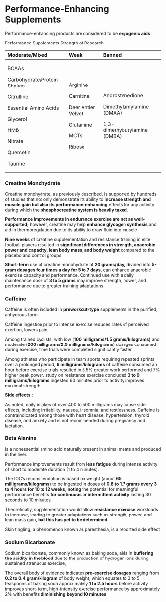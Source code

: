 # Performance-Enhancing Supplements

Performance-enhancing products are considered to be **ergogenic aids**

Ferformance Supplements Strength of Research

<table>
  <thead>
    <tr>
      <th style="text-align:left"><b>Moderate/Mixed</b>
      </th>
      <th style="text-align:left"><b>Weak</b>
      </th>
      <th style="text-align:left"><b>Banned</b>
      </th>
    </tr>
  </thead>
  <tbody>
    <tr>
      <td style="text-align:left">
        <p>BCAAs</p>
        <p>Carbohydrate/Protein Shakes</p>
        <p>Citrulline</p>
        <p>Essential Amino Acids</p>
        <p>Glycerol</p>
        <p>HMB</p>
        <p>Nitrate</p>
        <p>Quercetin</p>
        <p>Taurine</p>
      </td>
      <td style="text-align:left">
        <p>Arginine</p>
        <p>Carnitine</p>
        <p>Deer Antler Velvet</p>
        <p>Glutamine</p>
        <p>MCTs</p>
        <p>Ribose</p>
      </td>
      <td style="text-align:left">
        <p>Androstenedione</p>
        <p>Dimethylamylamine (DMAA)</p>
        <p>1,3-dimethybutylamine (DMBA)</p>
      </td>
    </tr>
  </tbody>
</table>

### Creatine Monohydrate

Creatine monohydrate, as previously described, is supported by hundreds of studies that not only demonstrate its ability to i**ncrease strength and muscle gain but also its performance-enhancing** effects for any activity during which the **phosphocreatine system is heavily taxed**.

**Performance improvements in endurance exercise are not as well-supported;** however, creatine may help **enhance glycogen synthesis** and aid in thermoregulation due to its ability to draw fluid into muscle



**Nine weeks** of creatine supplementation and resistance training in elite football players resulted in **significant differences in strength, anaerobic power and capacity, lean body mass, and body weight** compared to the placebo and control groups

**Short-term** use of creatine monohydrate at **20 grams/day,** divided into **5-gram dosages four times a day for 5 to 7 days**, can enhance anaerobic exercise capacity and performance. Continued use with a daily maintenance dose of **3 to 5 grams** may improve strength, power, and performance due to greater training adaptations.



### Caffeine

Caffeine is often included in **preworkout-type** supplements in the purified, anhydrous form.

Caffeine ingestion prior to intense exercise reduces rates of perceived exertion, lowers pain,

Among trained cyclists, with low \(**100 milligrams/1.5 grams/kilograms\)** and moderate \(**200 milligrams/2.9 milligrams/kilograms**\) dosages consumed during exercise, time trials were completed significantly faster

Among athletes who participate in team sports requiring repeated sprints over a prolonged period, **6 milligrams/kilograms** of caffeine consumed an hour before exercise trials resulted in 8.5% greater work performed and 7% higher peak power.  study on resistance exercise concluded **3 to 9 milligrams/kilograms** ingested 60 minutes prior to activity improves maximal strength.

**Side effects :** 

As noted, daily intakes of over 400 to 500 milligrams may cause side effects, including irritability, nausea, insomnia, and restlessness. Caffeine is contraindicated among those with heart disease, hypertension, thyroid disease, and anxiety and is not recommended during pregnancy and lactation.



### Beta Alanine

is a nonessential amino acid naturally present in animal meats and produced in the liver.

Performance improvements result from **less fatigue** during intense activity of short to moderate duration \(1 to 4 minutes\). 

The IOC’s recommendation is based on weight \(about **65 milligrams/kilograms**\) to be ingested in doses of **0.8 to 1.7 grams every 3 to 4 hours for 10 to 12 weeks**, **noting** the potential for meaningful performance benefits **for continuous or intermittent activity** lasting 30 seconds to 10 minutes



Theoretically, supplementation would allow **resistance exercise** workloads to increase, leading to greater adaptations such as strength, power, and lean mass gain, **but this has yet to be determined.**

Skin tingling, a phenomenon known as paresthesia, is a reported side effect

### 

### Sodium Bicarbonate

Sodium bicarbonate, commonly known as baking soda, aids in **buffering the acidity** **in the blood** due to the production of hydrogen ions during sustained strenuous exercise,

The overall body of evidence indicates **pre-exercise dosages** ranging from **0.2 to 0.4 gram/kilogram** of body weight, which equates to 3 to 5 teaspoons of baking soda approximately **1 to 2.5 hours** before activity improves short-term, high-intensity exercise performance by approximately 2% with benefits **diminishing** **beyond 10 minutes**






